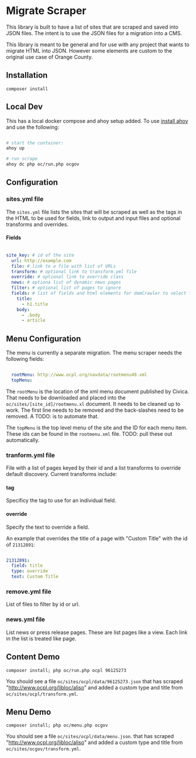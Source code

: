 # Migrate Scraper

This library is built to have a list of sites that are scraped and saved into JSON files. The intent is to use the JSON files for a migration into a CMS.

This library is meant to be general and for use with any project that wants to migrate HTML into JSON. However some elements are custom to the original use case of Orange County.

## Installation

``composer install``

## Local Dev

This has a local docker compose and ahoy setup added. To use [install ahoy](https://github.com/ahoy-cli/ahoy#installation) and use the following:

```bash

# start the container:
ahoy up

# run scrape
ahoy dc php oc/run.php ocgov

```


## Configuration

### sites.yml file

The ``sites.yml`` file lists the sites that will be scraped as well as the tags in the HTML to be used for fields, link to output and input files and optional transforms and overrides.

#### Fields

```yml

site_key: # id of the site
  url: http://example.com
  file: # link to a file with list of URLs
  transform: # optional link to transform.yml file
  override: # optional link to override class
  news: # optiona list of dynamic news pages
  filter: # optional list of pages to ignore
  fields: # list of fields and html elements for domCrawler to select from.
    title:
      - h1.title
    body:
      - .body
      - article

```

## Menu Configuration

The menu is currently a separate migration. The menu scraper needs the following fields:

```yml

  rootMenu: http://www.ocpl.org/navdata/rootmenu49.xml
  topMenu:

```

The ``rootMenu`` is the location of the xml menu document published by Civica. That needs to be downloaded and placed into the ``oc/sites/[site_id]/rootmenu.xl`` document. It needs to be cleaned up to work. The first line needs to be removed and the back-slashes need to be removed. A TODO: is to automate that.

The ``topMenu`` is the top level menu of the site and the ID for each menu item. These ids can be found in the ``rootmenu.xml`` file. TODO: pull these out automatically.

### tranform.yml file

File with a list of pages keyed by their id and a list transforms to override default discovery. Current transforms include:

#### tag

Specificy the tag to use for an individual field.

#### override

Specify the text to override a field.

An example that overrides the title of a page with "Custom Title" with the id of ``21312891``:

```yml

21312891:
  field: title
  type: override
  text: Custom Title

```

### remove.yml file

List of files to filter by id or url.

### news.yml file

List news or press release pages. These are list pages like a view. Each link in the list is treated like page.

## Content Demo

``composer install; php oc/run.php ocpl 96125273``

You should see a file ``oc/sites/ocpl/data/96125273.json`` that has scraped "http://www.ocpl.org/libloc/aliso" and added a custom type and title from ``oc/sites/ocpl/transform.yml``.

## Menu Demo

``composer install; php oc/menu.php ocgov``

You should see a file ``oc/sites/ocpl/data/menu.json``. that has scraped "http://www.ocpl.org/libloc/aliso" and added a custom type and title from ``oc/sites/ocgov/transform.yml``.

